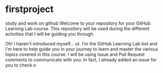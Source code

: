 # firstproject
study and work on github
Welcome to your repository for your GitHub Learning Lab course. This repository will be used during the different activities that I will be guiding you through.

Oh! I haven't introduced myself...
ut.
I'm the GitHub Learning Lab bot and I'm here to help guide you in your journey to learn and master the various topics covered in this course. I will be using Issue and Pull Request comments to communicate with you. In fact, I already added an issue for you to check o
